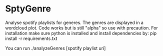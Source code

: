 # SptyGenre
Analyse spotify playlists for generes.
The genres are displayed in a wordcloud plot.
Code works but is still "alpha" so use with precaution.
For installation make sure python is installed and install dependencies by:
	pip install -r requirements.txt

You can run
	./analyzeGenres [spotify playlist uri]
